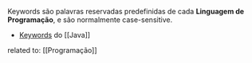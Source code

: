 Keywords são palavras reservadas predefinidas de cada **Linguagem de Programação**, e são normalmente case-sensitive.

- [Keywords](https://docs.oracle.com/javase/specs/jls/se17/html/jls-3.html#jls-3.9) do [[Java]]


related to: [[Programação]]